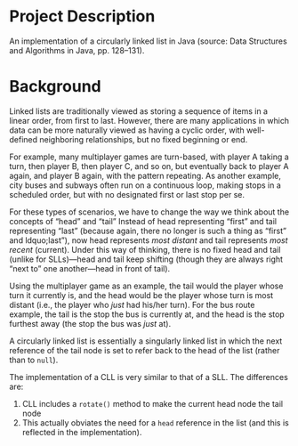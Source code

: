 # Project Description
An implementation of a circularly linked list in Java (source: Data Structures and Algorithms in Java, pp. 128&ndash;131).

# Background
Linked lists are traditionally viewed as storing a sequence of items in a linear order, from first to last. However, there are many applications in which data can be more naturally viewed as having a cyclic order, with well-defined neighboring relationships, but no fixed beginning or end.

For example, many multiplayer games are turn-based, with player A taking a turn, then player B, then player C, and so on, but eventually back to player A again, and player B again, with the pattern repeating. As another example, city buses and subways often run on a continuous loop, making stops in a scheduled order, but with no designated first or last stop per se.

For these types of scenarios, we have to change the way we think about the concepts of &ldquo;head&rdquo; and &ldquo;tail&rdquo; Instead of head representing &ldquo;first&rdquo; and tail representing &ldquo;last&rdquo; (because again, there no longer is such a thing as &ldquo;first&rdquo; and ldquo;last&rdquo;), now head represents *most distant* and tail represents *most recent* (current). Under this way of thinking, there is no fixed head and tail (unlike for SLLs)&mdash;head and tail keep shifting (though they are always right &ldquo;next to&rdquo; one another&mdash;head in front of tail).

Using the multiplayer game as an example, the tail would the player whose turn it currently is, and the head would be the player whose turn is most distant (i.e., the player who *just* had his/her turn). For the bus route example, the tail is the stop the bus is currently at, and the head is the stop furthest away (the stop the bus was *just* at).

A circularly linked list is essentially a singularly linked list in which the next reference of the tail node is set to refer back to the head of the list (rather than to `null`). 

The implementation of a CLL is very similar to that of a SLL. The differences are:
1. CLL includes a `rotate()` method to make the current head node the tail node
2. This actually obviates the need for a `head` reference in the list (and this is reflected in the implementation).
